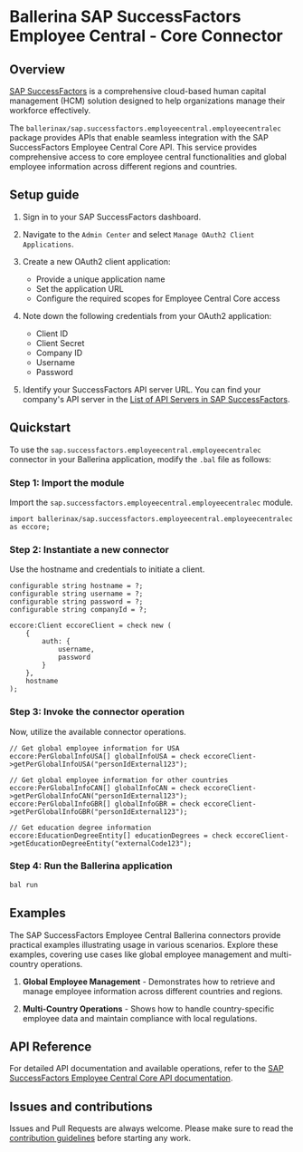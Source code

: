 # Ballerina SAP SuccessFactors Employee Central - Core Connector

## Overview

[SAP SuccessFactors](https://www.sap.com/products/hcm/successfactors.html) is a comprehensive cloud-based human capital management (HCM) solution designed to help organizations manage their workforce effectively.

The `ballerinax/sap.successfactors.employeecentral.employeecentralec` package provides APIs that enable seamless integration with the SAP SuccessFactors Employee Central Core API. This service provides comprehensive access to core employee central functionalities and global employee information across different regions and countries.

## Setup guide

1. Sign in to your SAP SuccessFactors dashboard.

2. Navigate to the `Admin Center` and select `Manage OAuth2 Client Applications`.

3. Create a new OAuth2 client application:
   - Provide a unique application name
   - Set the application URL
   - Configure the required scopes for Employee Central Core access

4. Note down the following credentials from your OAuth2 application:
   - Client ID
   - Client Secret
   - Company ID
   - Username
   - Password

5. Identify your SuccessFactors API server URL. You can find your company's API server in the [List of API Servers in SAP SuccessFactors](https://help.sap.com/viewer/d599f15995d348a1b45ba5603e2aba9b/LATEST/en-US/af2b8d5437494b12be88fe374eba75b6.html).

## Quickstart

To use the `sap.successfactors.employeecentral.employeecentralec` connector in your Ballerina application, modify the `.bal` file as follows:

### Step 1: Import the module

Import the `sap.successfactors.employeecentral.employeecentralec` module.

```ballerina
import ballerinax/sap.successfactors.employeecentral.employeecentralec as eccore;
```

### Step 2: Instantiate a new connector

Use the hostname and credentials to initiate a client.

```ballerina
configurable string hostname = ?;
configurable string username = ?;
configurable string password = ?;
configurable string companyId = ?;

eccore:Client eccoreClient = check new (
    {
        auth: {
            username,
            password
        }
    },
    hostname
);
```

### Step 3: Invoke the connector operation

Now, utilize the available connector operations.

```ballerina
// Get global employee information for USA
eccore:PerGlobalInfoUSA[] globalInfoUSA = check eccoreClient->getPerGlobalInfoUSA("personIdExternal123");

// Get global employee information for other countries
eccore:PerGlobalInfoCAN[] globalInfoCAN = check eccoreClient->getPerGlobalInfoCAN("personIdExternal123");
eccore:PerGlobalInfoGBR[] globalInfoGBR = check eccoreClient->getPerGlobalInfoGBR("personIdExternal123");

// Get education degree information
eccore:EducationDegreeEntity[] educationDegrees = check eccoreClient->getEducationDegreeEntity("externalCode123");
```

### Step 4: Run the Ballerina application

```bash
bal run
```

## Examples

The SAP SuccessFactors Employee Central Ballerina connectors provide practical examples illustrating usage in various scenarios. Explore these examples, covering use cases like global employee management and multi-country operations.

1. **Global Employee Management** - Demonstrates how to retrieve and manage employee information across different countries and regions.

2. **Multi-Country Operations** - Shows how to handle country-specific employee data and maintain compliance with local regulations.

## API Reference

For detailed API documentation and available operations, refer to the [SAP SuccessFactors Employee Central Core API documentation](https://help.sap.com/docs/SAP_SUCCESSFACTORS_PLATFORM/d599f15995d348a1b45ba5603e2aba9b/c508d8543026442d88457f3654b4e91d.html).

## Issues and contributions

Issues and Pull Requests are always welcome. Please make sure to read the [contribution guidelines](https://github.com/ballerina-platform/ballerina-lang/blob/master/CONTRIBUTING.md) before starting any work.
